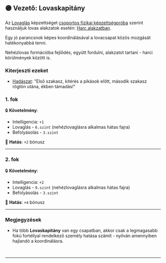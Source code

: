 ## 🟣 Vezető: Lovaskapitány

Az [Lovaglás](../kepzettsegek.szekunder/lovaglas.md) képzettséget [csoportos fizikai képzettségpróba](../037_csoportos_kepzettsegproba.md#%EF%B8%8F-1-csoportos-fizikai-k%C3%A9pzetts%C3%A9gpr%C3%B3ba) szerint használjuk lovas alakzatok esetén: [Harc alakzatban](../065_03_harc_alakzatban.md).

Egy jó parancsnok képes koordinálásával a lovacsapat közös mozgását hatékonyabbá tenni.

Nehézlovas formációba fejlődés, együtt fordulni, alakzatot tartani - harci körülmények között is.

### Kiterjeszti ezeket

- [Hadászat](../kepzettsegek.primer.altalanos/hadaszat.md): "Első szakasz, kitérés a pikások előtt, második szakasz rögtön utána, ékben támadás!"

### 1. fok

🔒 **Követelmény**:
- Intelligencia: `+1`
- Lovaglás - `6.szint` (nehézlovaglásra alkalmas hátas fajra)
- Befolyásolás - `3.szint`

🌟 **Hatás**: `+2` bónusz

---
### 2. fok

🔒 **Követelmény**:
- Intelligencia: `+2`
- Lovaglás - `9.szint` (nehézlovaglásra alkalmas hátas fajra)
- Befolyásolás - `3.szint`

🌟 **Hatás**: `+4` bónusz

---
### Megjegyzések

- Ha több **Lovaskapitány** van egy csapatban, akkor csak a legmagasabb fokú fortéllyal rendelkező személy hatása számít - nyilván amennyiben hajlandó a koordinálásra.

<br />

---
